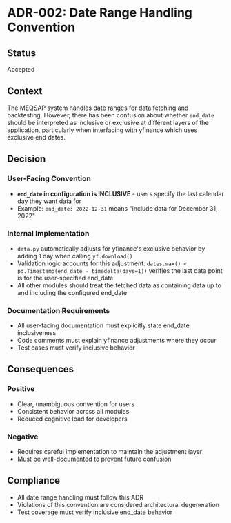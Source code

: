 # ADR-002: Date Range Handling Convention

## Status
Accepted

## Context
The MEQSAP system handles date ranges for data fetching and backtesting. However, there has been confusion about whether `end_date` should be interpreted as inclusive or exclusive at different layers of the application, particularly when interfacing with yfinance which uses exclusive end dates.

## Decision

### User-Facing Convention
- **`end_date` in configuration is INCLUSIVE** - users specify the last calendar day they want data for
- Example: `end_date: 2022-12-31` means "include data for December 31, 2022"

### Internal Implementation
- `data.py` automatically adjusts for yfinance's exclusive behavior by adding 1 day when calling `yf.download()`
- Validation logic accounts for this adjustment: `dates.max() < pd.Timestamp(end_date - timedelta(days=1))` verifies the last data point is for the user-specified end_date
- All other modules should treat the fetched data as containing data up to and including the configured end_date

### Documentation Requirements
- All user-facing documentation must explicitly state end_date inclusiveness
- Code comments must explain yfinance adjustments where they occur
- Test cases must verify inclusive behavior

## Consequences

### Positive
- Clear, unambiguous convention for users
- Consistent behavior across all modules
- Reduced cognitive load for developers

### Negative
- Requires careful implementation to maintain the adjustment layer
- Must be well-documented to prevent future confusion

## Compliance
- All date range handling must follow this ADR
- Violations of this convention are considered architectural degeneration
- Test coverage must verify inclusive end_date behavior
